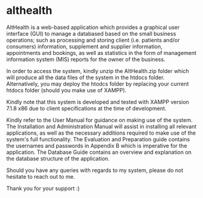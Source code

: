 # althealth
AltHealth is a web-based application which provides a graphical user interface (GUI) to manage a databased based on the small business operations; such as processing and storing client (i.e. patients and/or consumers) information, supplement and supplier information, appointments and bookings, as well as statistics in the form of management information system (MIS) reports for the owner of the business.

In order to access the system, kindly unzip the AltHealth.zip folder which will produce all the data files of the system in the htdocs folder. 
Alternatively, you may deploy the htodcs folder by replacing your current htdocs folder (should you make use of XAMPP). 

Kindly note that this system is developed and tested with XAMPP version 7.1.8 x86 due to client specifications at the time of development. 

Kindly refer to the User Manual for guidance on making use of the system. 
The Installation and Administration Manual will assist in installing all relevant applications, as well as the necessary additions required to make use of the system's full functionality. 
The Evaluation and Preparation guide contains the usernames and passwords in Appendix B which is imperative for the application. 
The Database Guide contains an overview and explanation on the database structure of the application. 

Should you have any queries with regards to my system, please do not hesitate to reach out to me. 

Thank you for your support :)
